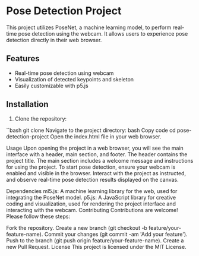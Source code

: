 # Pose Detection Project

This project utilizes PoseNet, a machine learning model, to perform real-time pose detection using the webcam. It allows users to experience pose detection directly in their web browser.

## Features

- Real-time pose detection using webcam
- Visualization of detected keypoints and skeleton
- Easily customizable with p5.js

## Installation

1. Clone the repository:

``bash
git clone <repository-url>
Navigate to the project directory:
bash
Copy code
cd pose-detection-project
Open the index.html file in your web browser.

Usage
Upon opening the project in a web browser, you will see the main interface with a header, main section, and footer.
The header contains the project title.
The main section includes a welcome message and instructions for using the project.
To start pose detection, ensure your webcam is enabled and visible in the browser.
Interact with the project as instructed, and observe real-time pose detection results displayed on the canvas.

Dependencies
ml5.js: A machine learning library for the web, used for integrating the PoseNet model.
p5.js: A JavaScript library for creative coding and visualization, used for rendering the project interface and interacting with the webcam.
Contributing
Contributions are welcome! Please follow these steps:

Fork the repository.
Create a new branch (git checkout -b feature/your-feature-name).
Commit your changes (git commit -am 'Add your feature').
Push to the branch (git push origin feature/your-feature-name).
Create a new Pull Request.
License
This project is licensed under the MIT License.
